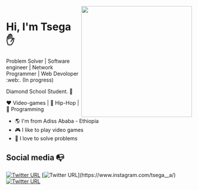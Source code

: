 <img align="right" width="300" height="300" src="https://cdn.computercareers.org/wp-content/uploads/be-a-Programmer.jpg">


# Hi, I'm Tsega :hand:

Problem Solver | Software engineer | Network Programmer | Web Devoloper :web:. (In progress)

Diamond School Student. :school:

 

:heart: Video-games | :black_heart: Hip-Hop | :blue_heart: Programming

- :earth_americas: I'm from Adiss Ababa - Ethiopia
- :video_game: I like to play video games
- :gem: I love to solve problems


## Social media :mailbox_with_no_mail:

[![Twitter URL](https://img.shields.io/twitter/url?color=%231DA1F2&label=follow&logo=twitter&logoColor=%231DA1F2&style=flat-square&url=https%3A%2F%2Fwww.reddit.com%2Fuser%2FFatChicken277)](https://twitter.com/t41die)
[![Twitter URL](https://img.shields.io/twitter/url?color=%23fb3958&label=follow&logo=instagram&logoColor=%23fb3958&style=flat-square&url=https%3A%2F%2Fwww.instagram.com%2Falejorc_)](https://www.instagram.com/tsega__a/)
[![Twitter URL](https://img.shields.io/twitter/url?color=orange&label=follow&logo=reddit&logoColor=orange&style=flat-square&url=https%3A%2F%2Fwww.reddit.com%2Fuser%2FFatChicken277)](https://www.reddit.com/user/DieHardT4121)
